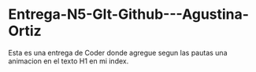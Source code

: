# Entrega-N5-GIt-Github---Agustina-Ortiz

Esta es una entrega de Coder donde agregue segun las pautas una animacion en el texto H1 en mi index.
